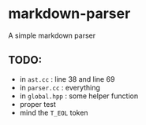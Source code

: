 # markdown-parser
A simple markdown parser


## TODO:
- in `ast.cc` : line 38 and line 69
- in `parser.cc` : everything
- in `global.hpp` : some helper function
- proper test
- mind the `T_EOL` token
